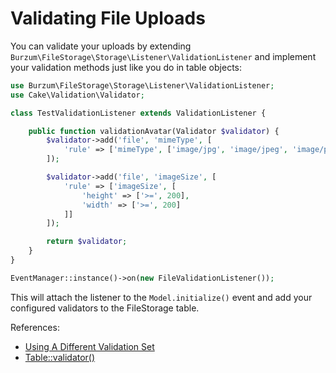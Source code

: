 Validating File Uploads
=======================

You can validate your uploads by extending `Burzum\FileStorage\Storage\Listener\ValidationListener` and implement your validation methods just like you do in table objects:

```php
use Burzum\FileStorage\Storage\Listener\ValidationListener;
use Cake\Validation\Validator;

class TestValidationListener extends ValidationListener {

	public function validationAvatar(Validator $validator) {
		$validator->add('file', 'mimeType', [
			'rule' => ['mimeType', ['image/jpg', 'image/jpeg', 'image/png']]
		]);

		$validator->add('file', 'imageSize', [
			'rule' => ['imageSize', [
				'height' => ['>=', 200],
				'width' => ['>=', 200]
			]]
		]);

		return $validator;
	}
}

EventManager::instance()->on(new FileValidationListener());
```

This will attach the listener to the `Model.initialize()` event and add your configured validators to the FileStorage table.

References:

* [Using A Different Validation Set](http://book.cakephp.org/3.0/en/orm/validation.html#using-a-different-validation-set)
* [Table::validator()](http://api.cakephp.org/3.3/class-Cake.Validation.ValidatorAwareTrait.html#_validator)
